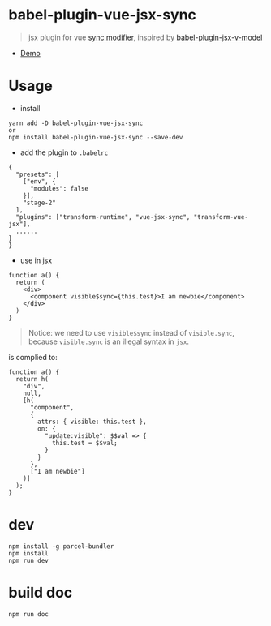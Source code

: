 # babel-plugin-vue-jsx-sync
> jsx plugin for vue [sync modifier](https://vuejs.org/v2/guide/components.html#sync-Modifier), inspired by [babel-plugin-jsx-v-model](https://github.com/nickmessing/babel-plugin-jsx-v-model)

* [Demo](https://njleonzhang.github.io/babel-plugin-vue-jsx-sync/.)

# Usage

* install
```
yarn add -D babel-plugin-vue-jsx-sync
or 
npm install babel-plugin-vue-jsx-sync --save-dev
```

* add the plugin to `.babelrc`
```
{
  "presets": [
    ["env", {
      "modules": false
    }],
    "stage-2"
  ],
  "plugins": ["transform-runtime", "vue-jsx-sync", "transform-vue-jsx"],
  ......
}
}
```

* use in jsx

```
function a() {
  return (
    <div>
      <component visible$sync={this.test}>I am newbie</component>
    </div>
  )
}

```
> Notice: we need to use `visible$sync` instead of `visible.sync`, because `visible.sync` is an illegal syntax in `jsx`. 

is complied to:

```
function a() {
  return h(
    "div",
    null,
    [h(
      "component",
      {
        attrs: { visible: this.test },
        on: {
          "update:visible": $$val => {
            this.test = $$val;
          }
        }
      },
      ["I am newbie"]
    )]
  );
}
```

# dev

```
npm install -g parcel-bundler
npm install
npm run dev
```

# build doc

```
npm run doc
```
